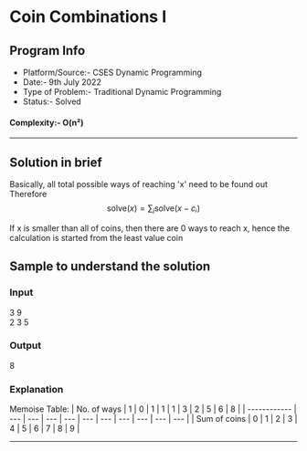 # Coin Combinations I
## Program Info
- Platform/Source:-     CSES Dynamic Programming
- Date:-                9th July 2022
- Type of Problem:-     Traditional Dynamic Programming
- Status:-              Solved
#### Complexity:-       O(n²)
---
## Solution in brief
Basically, all total possible ways of reaching 'x' need to be found out
Therefore 
$$\text{solve}(x) = ∑_{i} \text{solve}(x - cᵢ)$$

If x is smaller than all of coins, then there are 0 ways to reach x, hence the calculation is started from the least value coin

## Sample to understand the solution

### Input
3 9\
2 3 5

### Output
8

### Explanation

Memoise Table:
| No. of ways  | 1   | 0   | 1   | 1   | 1   | 3   | 2   | 5   | 6   | 8   |
| ------------ | --- | --- | --- | --- | --- | --- | --- | --- | --- | --- |
| Sum of coins | 0   | 1   | 2   | 3   | 4   | 5   | 6   | 7   | 8   | 9   | 


---